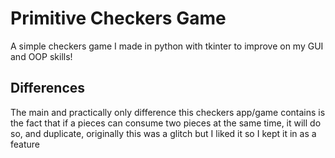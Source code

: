 # Primitive Checkers Game
A simple checkers game I made in python with tkinter to improve on my GUI and OOP skills!

## Differences

The main and practically only difference this checkers app/game contains is the fact that if a pieces can consume two pieces at the same time, it will do so, and duplicate, originally this was a glitch but I liked it so I kept it in as a feature
